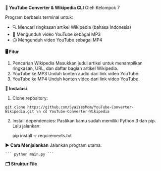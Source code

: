 **🧠 YouTube Converter & Wikipedia CLI**
Oleh Kelompok 7

Program berbasis terminal untuk:
   - 🔍 Mencari ringkasan artikel Wikipedia (bahasa Indonesia)
   - 🎵 Mengunduh video YouTube sebagai MP3
   - 📺 Mengunduh video YouTube sebagai MP4

**🖥️ Fitur**
  1. Pencarian Wikipedia
      Masukkan judul artikel untuk menampilkan ringkasan, URL, dan daftar bagian artikel Wikipedia.
  2. YouTube ke MP3
      Unduh konten audio dari link video YouTube.
  3. YouTube ke MP4
      Unduh konten video dari link video YouTube.

**🔧 Instalasi**
  1. Clone repository:

  ``` git clone https://github.com/SyaiYesMom/YouTube-Converter-Wikipedia.git \n cd YouTube-Converter-Wikipedia ```

  2. Install dependencies:
      Pastikan kamu sudah memiliki Python 3 dan pip.
      Lalu jalankan:

     pip install -r requirements.txt

**▶️ Cara Menjalankan**
Jalankan program utama:

    ``` python main.py ```

**🗂️ Struktur File**




